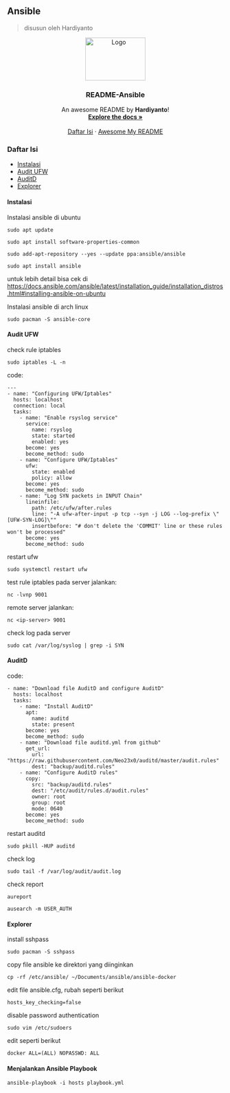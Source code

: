 ## Ansible
> disusun oleh Hardiyanto

<div align="center">
  <a href="https://docs.ansible.com/">
    <img src="https://github.com/dwiHard/five_byte.github.io/blob/master/images/ansible.jpg" alt="Logo" width="140" height="100">
  </a>

<h3 align="center">README-Ansible</h3>

  <p align="center">
    An awesome README by <b>Hardiyanto</b>!
    <br />
    <a href="https://docs.ansible.com/"><strong>Explore the docs »</strong></a>
    <br />
    <br />
    <a href="https://github.com/dwiHard/five_byte.github.io/blob/master/cheatsheet/ansible.md#daftar-isi">Daftar Isi</a>
    ·
    <a href="https://github.com/dwiHard/five_byte.github.io#my-repository---">Awesome My README</a>
  </p>
</div>

### Daftar Isi
* [Instalasi](#instalasi)
* [Audit UFW](#audit-ufw)
* [AuditD](#auditd)
* [Explorer](#explorer)


#### Instalasi
Instalasi ansible di ubuntu
```
sudo apt update
```
```
sudo apt install software-properties-common
```
```
sudo add-apt-repository --yes --update ppa:ansible/ansible
```
```
sudo apt install ansible
```
untuk lebih detail bisa cek di https://docs.ansible.com/ansible/latest/installation_guide/installation_distros.html#installing-ansible-on-ubuntu

Instalasi ansible di arch linux
```
sudo pacman -S ansible-core
```

#### Audit UFW
check rule iptables
```
sudo iptables -L -n 
```
code:
```
---
- name: "Configuring UFW/Iptables"
  hosts: localhost
  connection: local
  tasks:
    - name: "Enable rsyslog service"
      service:
        name: rsyslog
        state: started
        enabled: yes
      become: yes
      become_method: sudo
    - name: "Configure UFW/Iptables"
      ufw:
        state: enabled
        policy: allow
      become: yes
      become_method: sudo
    - name: "Log SYN packets in INPUT Chain"
      lineinfile:
        path: /etc/ufw/after.rules
        line: "-A ufw-after-input -p tcp --syn -j LOG --log-prefix \"[UFW-SYN-LOG]\""
        insertbefore: "# don't delete the 'COMMIT' line or these rules won't be processed"
      become: yes
      become_method: sudo
```
restart ufw
```
sudo systemctl restart ufw
```
test rule iptables
pada server jalankan:
```
nc -lvnp 9001
```
remote server jalankan:
```
nc <ip-server> 9001
```
check log pada server
```
sudo cat /var/log/syslog | grep -i SYN
```

#### AuditD
code:
```
- name: "Download file AuditD and configure AuditD"
  hosts: localhost
  tasks:
    - name: "Install AuditD"
      apt:
        name: auditd
        state: present
      become: yes
      become_method: sudo
    - name: "Download file auditd.yml from github"
      get_url:
        url: "https://raw.githubusercontent.com/Neo23x0/auditd/master/audit.rules"
        dest: "backup/auditd.rules"
    - name: "Configure AuditD rules"
      copy:
        src: "backup/auditd.rules"
        dest: "/etc/audit/rules.d/audit.rules"
        owner: root
        group: root
        mode: 0640
      become: yes
      become_method: sudo
```
restart auditd
```
sudo pkill -HUP auditd
```
check log
```
sudo tail -f /var/log/audit/audit.log
```
check report
```
aureport
```
```
ausearch -m USER_AUTH
```
#### Explorer
install sshpass
```
sudo pacman -S sshpass
```
copy file ansible ke direktori yang diinginkan
```
cp -rf /etc/ansible/ ~/Documents/ansible/ansible-docker
```
edit file ansible.cfg, rubah seperti berikut
```
hosts_key_checking=false
```
disable password authentication
```
sudo vim /etc/sudoers
```
edit seperti berikut
```
docker ALL=(ALL) NOPASSWD: ALL
```

#### Menjalankan Ansible Playbook
```
ansible-playbook -i hosts playbook.yml
```